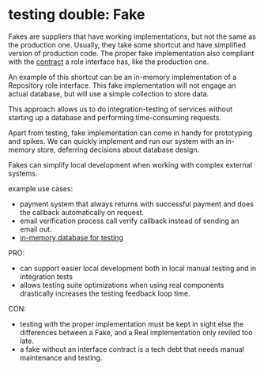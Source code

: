 # testing double: Fake

Fakes are suppliers that have working implementations, but not the same as the production one.
Usually, they take some shortcut and have simplified version of production code.
The proper fake implementation also compliant with the [contract](/docs/contracts.md) a role interface has, like the production one.
 
An example of this shortcut can be an in-memory implementation of a Repository role interface.
This fake implementation will not engage an actual database,
but will use a simple collection to store data.

This approach allows us to do integration-testing of services without starting up a database and performing time-consuming requests.

Apart from testing, fake implementation can come in handy for prototyping and spikes.
We can quickly implement and run our system with an in-memory store, deferring decisions about database design.

Fakes can simplify local development when working with complex external systems.

example use cases:  
- payment system that always returns with successful payment and does the callback automatically on request.
- email verification process call verify callback instead of sending an email out.
- [in-memory database for testing](https://martinfowler.com/bliki/InMemoryTestDatabase.html)
 
PRO:
- can support easier local development both in local manual testing and in integration tests
- allows testing suite optimizations when using real components drastically increases the testing feedback loop time.

CON:
- testing with the proper implementation must be kept in sight else the differences between a Fake,
  and a Real implementation only reviled too late.
- a fake without an interface contract is a tech debt that needs manual maintenance and testing.
